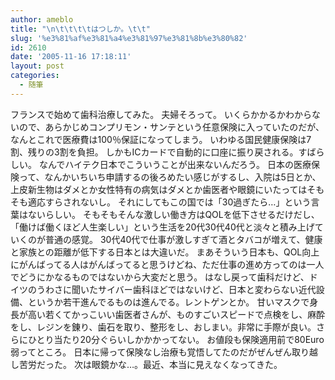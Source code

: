 ```yaml
---
author: ameblo
title: "\n\t\t\t\tはつしか。\t\t"
slug: '%e3%81%af%e3%81%a4%e3%81%97%e3%81%8b%e3%80%82'
id: 2610
date: '2005-11-16 17:18:11'
layout: post
categories:
  - 随筆
---
```


フランスで始めて歯科治療してみた。 夫婦そろって。 いくらかかるかわからないので、あらかじめコンプリモン・サンテという任意保険に入っていたのだが、なんとこれで医療費は100％保証になってしまう。 いわゆる国民健康保険は7割、残りの3割を負担。 しかもICカードで自動的に口座に振り戻される。すばらしい。 なんでハイテク日本でこういうことが出来ないんだろう。 日本の医療保険って、なんかいちいち申請するの後ろめたい感じがするし、入院は5日とか、上皮新生物はダメとか女性特有の病気はダメとか歯医者や眼鏡にいたってはそもそも適応すらされないし。 それにしてもこの国では「30過ぎたら…」という言葉はないらしい。 そもそもそんな激しい働き方はQOLを低下させるだけだし、「働けば働くほど人生楽しい」という生活を20代30代40代と淡々と積み上げていくのが普通の感覚。 30代40代で仕事が激しすぎて酒とタバコが増えて、健康と家族との距離が低下する日本とは大違いだ。 まあそういう日本も、QOL向上にがんばってる人はがんばってると思うけどね、ただ仕事の進め方ってのは一人でどうにかなるものではないから大変だと思う。 はなし戻って歯科だけど、ドイツのうわさに聞いたサイバー歯科ほどではないけど、日本と変わらない近代設備、というか若干進んでるものは進んでる。レントゲンとか。 甘いマスクで身長が高い若くてかっこいい歯医者さんが、ものすごいスピードで点検をし、麻酔をし、レジンを錬り、歯石を取り、整形をし、おしまい。非常に手際が良い。さらにひとり当たり20分ぐらいしかかかってない。 お値段も保険適用前で80Euro弱ってところ。 日本に帰って保険なし治療も覚悟してたのだがぜんぜん取り越し苦労だった。 次は眼鏡かな…。最近、本当に見えなくなってきた。